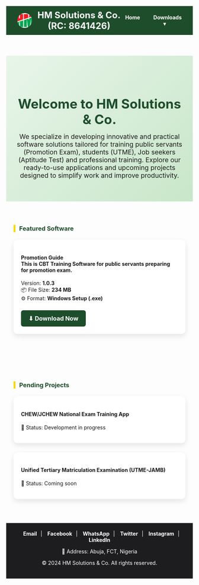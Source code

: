 <html lang="en">
<head>
  <meta charset="UTF-8">
  <meta name="viewport" content="width=device-width, initial-scale=1.0">
  <title>HM Solutions & Co. - Software Hub</title>
  <link rel="icon" type="image/png" href="images/company.logo.png">
  <style>
    :root {
      --primary: #1e4d2b;
      --secondary: #2e7d32;
      --light: #f5f7fa;
      --dark: #1d1d1f;
      --text: #444;
      --highlight: #ffd700;
    }

    body {
      margin: 0;
      font-family: "Segoe UI", Tahoma, Geneva, Verdana, sans-serif;
      background: var(--light);
      color: var(--text);
    }

    /* HEADER */
    header {
      background: var(--primary);
      color: white;
      padding: 10px 30px;
      display: flex;
      justify-content: space-between;
      align-items: center;
    }

    .logo-container {
      display: flex;
      align-items: center;
      gap: 10px;
    }

    .logo-container img {
      height: 40px;
      width: 40px;
      border-radius: 50%;
      object-fit: cover;
    }

    .logo-container h1 {
      margin: 0;
      font-size: 1.5rem;
    }

    nav ul {
      list-style: none;
      margin: 0;
      padding: 0;
      display: flex;
      gap: 20px;
    }

    nav ul li {
      position: relative;
    }

    nav ul li a {
      color: white;
      text-decoration: none;
      font-weight: bold;
      padding: 8px;
      transition: color 0.3s;
    }

    nav ul li a:hover {
      color: var(--highlight);
    }

    /* Dropdown */
    nav ul li ul {
      display: none;
      position: absolute;
      background: white;
      color: var(--text);
      min-width: 180px;
      box-shadow: 0 4px 10px rgba(0,0,0,0.1);
      z-index: 1000;
    }

    nav ul li:hover ul {
      display: block;
    }

    nav ul li ul li a {
      color: var(--dark);
      padding: 10px;
      display: block;
    }

    nav ul li ul li a:hover {
      background: var(--light);
      color: var(--secondary);
    }

    /* HERO SECTION */
    .hero {
      padding: 60px 20px;
      text-align: center;
      background: linear-gradient(135deg, #e8f5e9, #c8e6c9);
    }

    .hero h2 {
      font-size: 2.2rem;
      margin-bottom: 15px;
      color: var(--primary);
    }

    .hero p {
      max-width: 600px;
      margin: 0 auto;
      font-size: 1.1rem;
    }

    /* FEATURED SOFTWARE */
    .section {
      padding: 40px 20px;
      max-width: 1000px;
      margin: auto;
    }

    .section h3 {
      color: var(--primary);
      margin-bottom: 20px;
      border-left: 5px solid var(--highlight);
      padding-left: 10px;
    }

    .card {
      background: white;
      padding: 20px;
      border-radius: 10px;
      box-shadow: 0 6px 15px rgba(0,0,0,0.1);
      margin-bottom: 25px;
    }

    .btn-download {
      display: inline-block;
      margin-top: 10px;
      padding: 12px 20px;
      font-size: 1rem;
      font-weight: bold;
      color: white;
      background: var(--primary);
      border-radius: 6px;
      text-decoration: none;
      transition: background 0.3s ease, transform 0.2s ease;
    }

    .btn-download:hover {
      background: var(--secondary);
      transform: translateY(-2px);
    }

    /* FOOTER */
    footer {
      background: var(--dark);
      color: white;
      padding: 20px;
      text-align: center;
    }

    .socials {
      margin-bottom: 10px;
    }

    .socials a {
      margin: 0 10px;
      text-decoration: none;
      color: white;
      font-weight: bold;
      transition: color 0.3s;
    }

    .socials a:hover {
      color: var(--highlight);
    }

    @media (max-width: 768px) {
      nav ul {
        flex-direction: column;
        gap: 10px;
      }
    }
  </style>
</head>
<body>

  <!-- HEADER -->
  <header>
    <div class="logo-container">
      <img src="images/company.logo.png" alt="HM Solutions Logo">
      <h1>HM Solutions & Co. (RC: 8641426)</h1>
    </div>
    <nav>
      <ul>
        <li><a href="#">Home</a></li>
        <li>
          <a href="#">Downloads ▾</a>
          <ul>
            <li><a href="#Featured Software">Promotion Guide</a></li>
            <li><a href="#Pending Projects">Other Software (Coming Soon)</a></li>
          </ul>
        </li>
      </ul>
    </nav>
  </header>

  <!-- HERO -->
  <section class="hero">
    <h2>Welcome to HM Solutions & Co.</h2>
    <p>
      We specialize in developing innovative and practical software solutions tailored for training 
      public servants (Promotion Exam), students (UTME), Job seekers (Aptitude Test) and professional training. Explore our ready-to-use applications 
      and upcoming projects designed to simplify work and improve productivity.
    </p>
  </section>

  <!-- FEATURED SOFTWARE -->
  <section class="section">
    <h3>Featured Software</h3>
    <div class="card" id="Featured Software">
      <h4>Promotion Guide <br> This is CBT Training Software for public servants preparing for promotion exam.</h4>
      <p>
        Version: <strong>1.0.3</strong> <br>
        📦 File Size: <strong>234 MB</strong> <br>
        ⚙️ Format: <strong>Windows Setup (.exe)</strong>
      </p>
      <a class="btn-download" href="https://drive.google.com/uc?export=download&id=1Hs7aHPHAP1TBVVqYOeBSyJuLMFO-MgD5">
        ⬇ Download Now
      </a>
    </div>
  </section>

  <!-- PENDING PROJECTS -->
  <section class="section">
    <h3>Pending Projects</h3>
    <div class="card" id="Pending Projects">
      <h4>CHEW/JCHEW National Exam Training App</h4>
      <p>📌 Status: Development in progress</p>
    </div>
    <div class="card">
      <h4>Unified Tertiary Matriculation Examination (UTME-JAMB)</h4>
      <p>📌 Status: Coming soon</p>
    </div>
  </section>

  <!-- FOOTER -->
  <footer>
    <div class="socials">
      <a href="mailto:hmsolutionsltd3@gmail.com">Email</a>|
      <a href="https://web.facebook.com/HMTelecoms" target="_blank">Facebook</a>|
      <a href="https://wa.me/+2348053579779" target="_blank">WhatsApp</a>|
      <a href="https://x.com/HMusa3" target="_blank">Twitter</a>|
      <a href="https://www.instagram.com/hmtelecoms0/" target="_blank">Instagram</a>|
      <a href="https://www.linkedin.com/in/hussaini-musa-68614283/" target="_blank">LinkedIn</a>
    </div>
    <p>📍 Address: Abuja, FCT, Nigeria</p>
    <p>© 2024 HM Solutions & Co. All rights reserved.</p>
  </footer>

</body>
</html>
